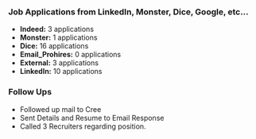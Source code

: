 ### **Job Applications from LinkedIn, Monster, Dice, Google, etc...**
- **Indeed:** 3 applications
- **Monster:** 1 applications
- **Dice:** 16 applications
- **Email_Prohires:** 0 applications
- **External:** 3 applications  
- **LinkedIn:** 10 applications

### **Follow Ups**
- Followed up mail to Cree
- Sent Details and Resume to Email Response
- Called 3 Recruiters regarding position.